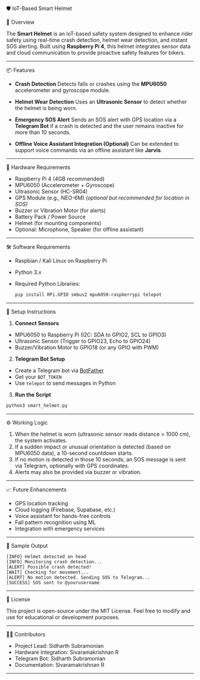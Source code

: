 🛡️ IoT-Based Smart Helmet

🚀 Overview

The **Smart Helmet** is an IoT-based safety system designed to enhance rider safety using real-time crash detection, helmet wear detection, and instant SOS alerting. Built using **Raspberry Pi 4**, this helmet integrates sensor data and cloud communication to provide proactive safety features for bikers.

---

📦 Features

* **Crash Detection**
  Detects falls or crashes using the **MPU6050** accelerometer and gyroscope module.

* **Helmet Wear Detection**
  Uses an **Ultrasonic Sensor** to detect whether the helmet is being worn.

* **Emergency SOS Alert**
  Sends an SOS alert with GPS location via a **Telegram Bot** if a crash is detected and the user remains inactive for more than 10 seconds.

* **Offline Voice Assistant Integration (Optional)**
  Can be extended to support voice commands via an offline assistant like **Jarvis**.

---

🧰 Hardware Requirements

* Raspberry Pi 4 (4GB recommended)
* MPU6050 (Accelerometer + Gyroscope)
* Ultrasonic Sensor (HC-SR04)
* GPS Module (e.g., NEO-6M) *(optional but recommended for location in SOS)*
* Buzzer or Vibration Motor (for alerts)
* Battery Pack / Power Source
* Helmet (for mounting components)
* Optional: Microphone, Speaker (for offline assistant)

---

🛠️ Software Requirements

* Raspbian / Kali Linux on Raspberry Pi
* Python 3.x
* Required Python Libraries:

  ```bash
  pip install RPi.GPIO smbus2 mpu6050-raspberrypi telepot
  ```

---

🔧 Setup Instructions

1. **Connect Sensors**

* MPU6050 to Raspberry Pi (I2C: SDA to GPIO2, SCL to GPIO3)
* Ultrasonic Sensor (Trigger to GPIO23, Echo to GPIO24)
* Buzzer/Vibration Motor to GPIO18 (or any GPIO with PWM)

2. **Telegram Bot Setup**

* Create a Telegram bot via [BotFather](https://core.telegram.org/bots#6-botfather)
* Get your `BOT_TOKEN`
* Use `telepot` to send messages in Python

3. **Run the Script**

```bash
python3 smart_helmet.py
```

---

⚙️ Working Logic

1. When the helmet is worn (ultrasonic sensor reads distance > 1000 cm), the system activates.
2. If a sudden impact or unusual orientation is detected (based on MPU6050 data), a 10-second countdown starts.
3. If no motion is detected in those 10 seconds, an SOS message is sent via Telegram, optionally with GPS coordinates.
4. Alerts may also be provided via buzzer or vibration.

---

📈 Future Enhancements

* GPS location tracking
* Cloud logging (Firebase, Supabase, etc.)
* Voice assistant for hands-free controls
* Fall pattern recognition using ML
* Integration with emergency services

---

📸 Sample Output

```text
[INFO] Helmet detected on head
[INFO] Monitoring crash detection...
[ALERT] Possible crash detected!
[WAIT] Checking for movement...
[ALERT] No motion detected. Sending SOS to Telegram...
[SUCCESS] SOS sent to @yourusername
```

---

📄 License

This project is open-source under the MIT License. Feel free to modify and use for educational or development purposes.

---

🙋‍♂️ Contributors

* Project Lead: Sidharth Subramonian
* Hardware Integration: Sivaramakrishnan R
* Telegram Bot: Sidharth Subramonian
* Documentation: Sivaramakrishnan R

---

